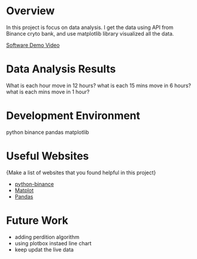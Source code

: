# Overview

In this project is focus on data analysis. 
I get the data using API from Binance cryto bank, and use matplotlib library visualized all the data.  

[Software Demo Video](https://youtu.be/JVytJ456vXE)

# Data Analysis Results

What is each hour move in 12 hours? 
what is each 15 mins move in 6 hours? 
what is each mins move in 1 hour? 

# Development Environment

python 
binance
pandas
matplotlib



# Useful Websites

{Make a list of websites that you found helpful in this project}
* [python-binance](https://python-binance.readthedocs.io/en/latest/)
* [Matplot](https://matplotlib.org/)
* [Pandas](https://pandas.pydata.org/docs/getting_started/overview.html)

# Future Work
* adding perdition algorithm
* using plotbox instaed line chart
* keep updat the live data 